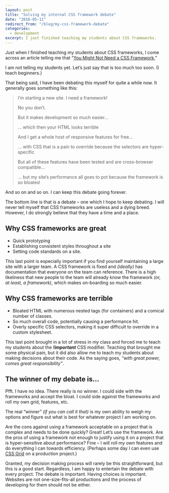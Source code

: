 ```yaml
---
layout: post
title: "Solving my internal CSS framework debate"
date: "2016-05-11"
redirect_from: "/blog/my-css-framework-debate"
categories:
  - development
excerpt: I just finished teaching my students about CSS frameworks.
---
```


Just when I finished teaching my students about CSS frameworks, I come across an article telling me that “[You Might Not Need a CSS Framework.](https://hacks.mozilla.org/2016/04/you-might-not-need-a-css-framework/)”

I am not telling my students yet.  Let’s just say that is too much too soon.  (I teach beginners.)

That being said, I have been debating this myself for quite a while now.  It generally goes something like this:

<blockquote>
  <p>I’m starting a new site.  I need a framework!</p>
  <p>No you don’t.</p>
  <p>But it makes development so much easier…</p>
  <p>… which then your HTML looks terrible</p>
  <p>And I get a whole host of responsive features for free...</p>
  <p>... with CSS that is a pain to override because the selectors are hyper-specific</p>
  <p>But all of these features have been tested and are cross-browser compatible...</p>
  <p>... but my site’s performance all goes to pot because the framework is so bloated</p>
</blockquote>

And so on and so on.  I can keep this debate going forever.

The bottom line is that is a debate – one which I hope to keep debating.  I will never tell myself that CSS frameworks are useless and a dying breed.  However, I do strongly believe that they have a time and a place.

## Why CSS frameworks are great

* Quick prototyping
* Establishing consistent styles throughout a site
* Setting code standards on a site.

This last point is especially important if you find yourself maintaining a large site with a larger team.  A CSS framework is fixed and _(ideally)_ has documentation that everyone on the team can reference.  There is a high likeliness that new people to the team will already know the framework _(or, at least, a framework)_, which makes on-boarding so much easier.

## Why CSS frameworks are terrible

* Bloated HTML with numerous nested tags (for containers) and a comical number of classes.
* So much overall code, potentially causing a performance hit.
* Overly specific CSS selectors, making it super difficult to override in a custom stylesheet.

This last point brought in a lot of stress in my class and forced me to teach my students about the ___!important___ CSS modifier.  Teaching that brought me some physical pain, but it did also allow me to teach my students about making decisions about their code.  As the saying goes, _“with great power, comes great responsibility”_.

## The winner of my debate is...

Pfft.  I have no idea.  There really is no winner.  I could side with the frameworks and accept the bloat.  I could side against the frameworks and roll my own grid, features, etc.

The real “winner” _(if you can call it that)_ is my own ability to weigh my options and figure out what is best for whatever project I am working on.

Are the cons against using a framework acceptable on a project that is complex and needs to be done quickly?  Great!  Let’s use the framework.  Are the pros of using a framework not enough to justify using it on a project that is hyper-sensitive about performance?  Fine – I will roll my own features and do everything I can towards efficiency.  (Perhaps some day I can even use [CSS Grid](https://www.w3.org/TR/css-grid-1/) on a production project.)

Granted, my decision making process will rarely be this straightforward, but this is a good start. Regardless, I am happy to entertain the debate with every project.  The debate is important.  Having choices is important.  Websites are not one-size-fits-all productions and the process of developing for them should not be either.
